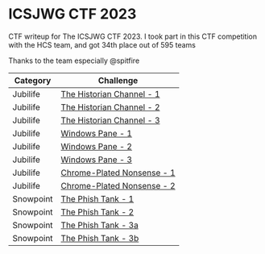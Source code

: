 # ICSJWG CTF 2023
CTF writeup for The ICSJWG CTF 2023. I took part in this CTF competition with the HCS team, and got 34th place out of 595 teams

Thanks to the team especially @spitfire

| Category | Challenge |
| --- | --- |
| Jubilife | [The Historian Channel - 1](/ICSJWG%20CTF%202023/)
| Jubilife | [The Historian Channel - 2](/ICSJWG%20CTF%202023/)
| Jubilife | [The Historian Channel - 3](/ICSJWG%20CTF%202023/)
| Jubilife | [Windows Pane - 1](/ICSJWG%20CTF%202023/)
| Jubilife | [Windows Pane - 2](/ICSJWG%20CTF%202023/)
| Jubilife | [Windows Pane - 3](/ICSJWG%20CTF%202023/)
| Jubilife | [Chrome-Plated Nonsense - 1](/ICSJWG%20CTF%202023/)
| Jubilife | [Chrome-Plated Nonsense - 2](/ICSJWG%20CTF%202023/)
| Snowpoint | [The Phish Tank - 1](/ICSJWG%20CTF%202023/)
| Snowpoint | [The Phish Tank - 2](/ICSJWG%20CTF%202023/)
| Snowpoint | [The Phish Tank - 3a](/ICSJWG%20CTF%202023/)
| Snowpoint | [The Phish Tank - 3b](/ICSJWG%20CTF%202023/)